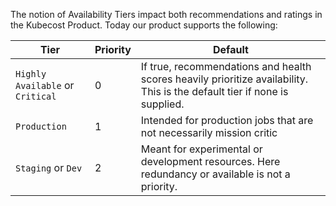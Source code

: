 The notion of Availability Tiers impact both recommendations and ratings in the Kubecost Product. Today our product supports the following:


Tier | Priority | Default
--------- | ----------- | -------
`Highly Available` or `Critical` | 0 | If true, recommendations and health scores heavily prioritize availability. This is the default tier if none is supplied. 
`Production` | 1 | Intended for production jobs that are not necessarily mission critic
`Staging` or `Dev` | 2 | Meant for experimental or development resources. Here redundancy or available is not a priority. 
